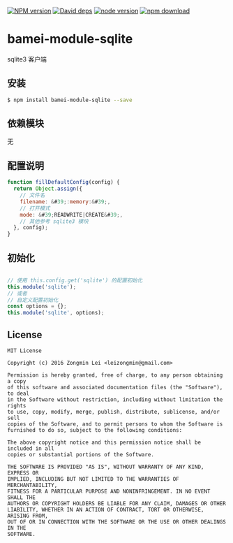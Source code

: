 [![NPM version][npm-image]][npm-url]
[![David deps][david-image]][david-url]
[![node version][node-image]][node-url]
[![npm download][download-image]][download-url]

[npm-image]: https://img.shields.io/npm/v/bamei-module-sqlite.svg?style=flat-square
[npm-url]: https://npmjs.org/package/bamei-module-sqlite
[david-image]: https://img.shields.io/david/leizongmin/bamei.svg?style=flat-square
[david-url]: https://david-dm.org/leizongmin/bamei
[node-image]: https://img.shields.io/badge/node.js-%3E=_4.0-green.svg?style=flat-square
[node-url]: http://nodejs.org/download/
[download-image]: https://img.shields.io/npm/dm/bamei-module-sqlite.svg?style=flat-square
[download-url]: https://npmjs.org/package/bamei-module-sqlite

# bamei-module-sqlite

sqlite3 客户端

## 安装

```bash
$ npm install bamei-module-sqlite --save
```

## 依赖模块

无


## 配置说明

```javascript
function fillDefaultConfig(config) {
  return Object.assign({
    // 文件名
    filename: &#39;:memory:&#39;,
    // 打开模式
    mode: &#39;READWRITE|CREATE&#39;,
    // 其他参考 sqlite3 模块
  }, config);
}
```

## 初始化

```javascript

// 使用 this.config.get('sqlite') 的配置初始化
this.module('sqlite');
// 或者
// 自定义配置初始化
const options = {};
this.module('sqlite', options);
```

## License

```
MIT License

Copyright (c) 2016 Zongmin Lei <leizongmin@gmail.com>

Permission is hereby granted, free of charge, to any person obtaining a copy
of this software and associated documentation files (the "Software"), to deal
in the Software without restriction, including without limitation the rights
to use, copy, modify, merge, publish, distribute, sublicense, and/or sell
copies of the Software, and to permit persons to whom the Software is
furnished to do so, subject to the following conditions:

The above copyright notice and this permission notice shall be included in all
copies or substantial portions of the Software.

THE SOFTWARE IS PROVIDED "AS IS", WITHOUT WARRANTY OF ANY KIND, EXPRESS OR
IMPLIED, INCLUDING BUT NOT LIMITED TO THE WARRANTIES OF MERCHANTABILITY,
FITNESS FOR A PARTICULAR PURPOSE AND NONINFRINGEMENT. IN NO EVENT SHALL THE
AUTHORS OR COPYRIGHT HOLDERS BE LIABLE FOR ANY CLAIM, DAMAGES OR OTHER
LIABILITY, WHETHER IN AN ACTION OF CONTRACT, TORT OR OTHERWISE, ARISING FROM,
OUT OF OR IN CONNECTION WITH THE SOFTWARE OR THE USE OR OTHER DEALINGS IN THE
SOFTWARE.
```
